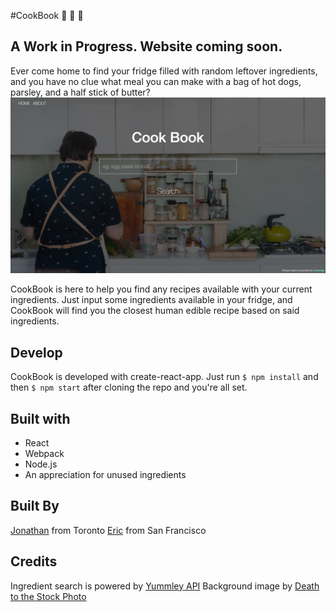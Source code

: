#CookBook :meat_on_bone: :stew: :egg:

## A Work in Progress. Website coming soon.
Ever come home to find your fridge filled with random leftover ingredients, and you have no clue what meal you can make with a bag of hot dogs, parsley, and a half stick of butter?
![Cookbook](./images/homepage.png)

CookBook is here to help you find any recipes available with your current ingredients. Just input some ingredients available in your fridge, and CookBook will find you the closest human edible recipe based on said ingredients.

## Develop
CookBook is developed with create-react-app.
Just run `$ npm install` and then  `$ npm start` after cloning the repo and you're all set.

## Built with
* React
* Webpack
* Node.js
* An appreciation for unused ingredients

## Built By
[Jonathan](https://github.com/jon825) from Toronto
[Eric](https://github.com/ericyang321) from San Francisco

## Credits
Ingredient search is powered by [Yummley API](https://developer.yummly.com/)
Background image by [Death to the Stock Photo](http://deathtothestockphoto.com/)
